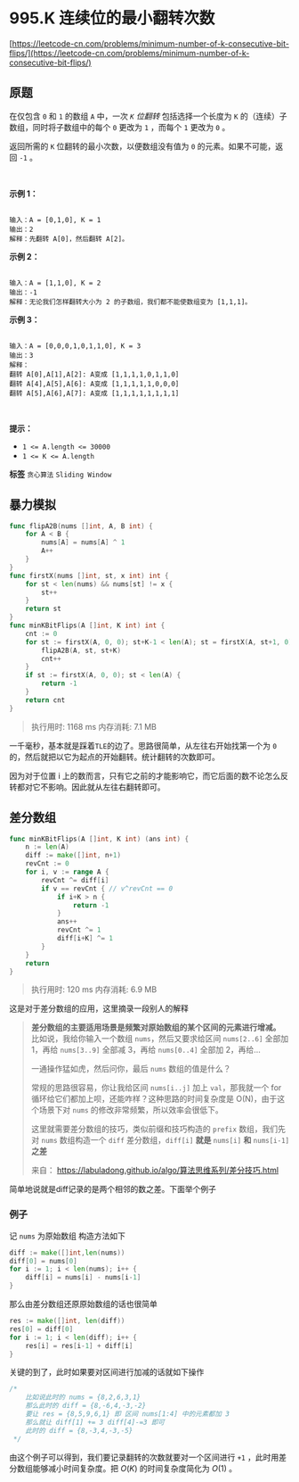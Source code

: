 # 995.K 连续位的最小翻转次数
[https://leetcode-cn.com/problems/minimum-number-of-k-consecutive-bit-flips/](https://leetcode-cn.com/problems/minimum-number-of-k-consecutive-bit-flips/) 
## 原题
在仅包含 `0` 和 `1` 的数组 `A` 中，一次 *`K` 位翻转* 包括选择一个长度为 `K` 的（连续）子数组，同时将子数组中的每个 `0` 更改为 `1` ，而每个 `1` 更改为 `0` 。

返回所需的 `K` 位翻转的最小次数，以便数组没有值为 `0` 的元素。如果不可能，返回 `-1` 。

 

 **示例 1：** 

```

输入：A = [0,1,0], K = 1
输出：2
解释：先翻转 A[0]，然后翻转 A[2]。

```
 **示例 2：** 

```

输入：A = [1,1,0], K = 2
输出：-1
解释：无论我们怎样翻转大小为 2 的子数组，我们都不能使数组变为 [1,1,1]。

```
 **示例 3：** 

```

输入：A = [0,0,0,1,0,1,1,0], K = 3
输出：3
解释：
翻转 A[0],A[1],A[2]: A变成 [1,1,1,1,0,1,1,0]
翻转 A[4],A[5],A[6]: A变成 [1,1,1,1,1,0,0,0]
翻转 A[5],A[6],A[7]: A变成 [1,1,1,1,1,1,1,1]

```
 

 **提示：** 
-  `1 <= A.length <= 30000` 
-  `1 <= K <= A.length` 
 
**标签**
`贪心算法` `Sliding Window` 


## 暴力模拟
```go
func flipA2B(nums []int, A, B int) {
	for A < B {
		nums[A] = nums[A] ^ 1
		A++
	}
}
func firstX(nums []int, st, x int) int {
	for st < len(nums) && nums[st] != x {
		st++
	}
	return st
}
func minKBitFlips(A []int, K int) int {
	cnt := 0
	for st := firstX(A, 0, 0); st+K-1 < len(A); st = firstX(A, st+1, 0) {
		flipA2B(A, st, st+K)
		cnt++
	}
	if st := firstX(A, 0, 0); st < len(A) {
		return -1
	}
	return cnt
}
```
>执行用时: 1168 ms
内存消耗: 7.1 MB

一千毫秒，基本就是踩着`TLE`的边了。思路很简单，从左往右开始找第一个为 `0` 的，然后就把以它为起点的开始翻转。统计翻转的次数即可。

因为对于位置 i 上的数而言，只有它之前的才能影响它，而它后面的数不论怎么反转都对它不影响。因此就从左往右翻转即可。

## 差分数组
```go
func minKBitFlips(A []int, K int) (ans int) {
	n := len(A)
	diff := make([]int, n+1)
	revCnt := 0
	for i, v := range A {
		revCnt ^= diff[i]
		if v == revCnt { // v^revCnt == 0
			if i+K > n {
				return -1
			}
			ans++
			revCnt ^= 1
			diff[i+K] ^= 1
		}
	}
	return
}
```
>执行用时: 120 ms
内存消耗: 6.9 MB

这是对于差分数组的应用，这里摘录一段别人的解释
>**差分数组的主要适用场景是频繁对原始数组的某个区间的元素进行增减。**
>比如说，我给你输入一个数组 `nums`，然后又要求给区间 `nums[2..6]` 全部加 1，再给 `nums[3..9]` 全部减 3，再给 `nums[0..4]` 全部加 2，再给...
>
>一通操作猛如虎，然后问你，最后 `nums` 数组的值是什么？
>
>常规的思路很容易，你让我给区间 `nums[i..j]` 加上 `val`，那我就一个 for 循环给它们都加上呗，还能咋样？这种思路的时间复杂度是 O(N)，由于这个场景下对 `nums` 的修改非常频繁，所以效率会很低下。
>
>这里就需要差分数组的技巧，类似前缀和技巧构造的 `prefix` 数组，我们先对 `nums` 数组构造一个 `diff` 差分数组，`diff[i]` **就是** `nums[i]` **和** `nums[i-1]` **之差**
>
>来自： https://labuladong.github.io/algo/算法思维系列/差分技巧.html

简单地说就是diff记录的是两个相邻的数之差。下面举个例子
### 例子
记 `nums` 为原始数组
构造方法如下
```go
diff := make([]int,len(nums))
diff[0] = nums[0]
for i := 1; i < len(nums); i++ {
    diff[i] = nums[i] - nums[i-1]
}
```
那么由差分数组还原原始数组的话也很简单
```go
res := make([]int, len(diff))
res[0] = diff[0]
for i := 1; i < len(diff); i++ {
    res[i] = res[i-1] + diff[i]
}
```

关键的到了，此时如果要对区间进行加减的话就如下操作

```go
/* 
    比如说此时的 nums = {8,2,6,3,1}
    那么此时的 diff = {8,-6,4,-3,-2}
    要让 res = {8,5,9,6,1} 即 区间 nums[1:4] 中的元素都加 3 
    那么就让 diff[1] += 3 diff[4]-=3 即可
    此时的 diff = {8,-3,4,-3,-5}
 */
```

由这个例子可以得到，我们要记录翻转的次数就要对一个区间进行 `+1` ，此时用差分数组能够减小时间复杂度。把 $O(K)$ 的时间复杂度简化为 $O(1)$ 。
